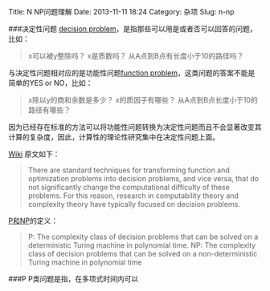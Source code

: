 Title: N NP问题理解
Date: 2013-11-11 18:24
Category: 杂项
Slug: n-np


###决定性问题
[decision problem](http://en.wikipedia.org/wiki/Decision_problem)，是指那些可以用是或者否可以回答的问题，比如：

> x可以被y整除吗？
> x是质数吗？
> 从A点到B点有长度小于10的路径吗？

与决定性问题相对应的是功能性问题[function problem](http://en.wikipedia.org/wiki/Function_problem)，这类问题的答案不能是简单的YES or NO，比如：

> x除以y的商和余数是多少？
> x的质因子有哪些？
> 从A点到B点长度小于10的路径有哪些？


因为已经存在标准的方法可以将功能性问题转换为决定性问题而且不会显著改变其计算的复杂度，因此，计算性的理论性研究集中在决定性问题上面。

[Wiki](http://en.wikipedia.org/wiki/Decision_problem) 原文如下：

> There are standard techniques for transforming function and optimization
problems into decision problems, and vice versa, that do not significantly
change the computational difficulty of these problems. For this reason, research
in computability theory and complexity theory have typically focused on decision
problems.


[P和NP](http://en.wikipedia.org/wiki/Time_complexity)的定义：

> P: The complexity class of decision problems that can be solved on a deterministic Turing machine in polynomial time.
> NP: The complexity class of decision problems that can be solved on a non-deterministic Turing machine in polynomial time

###P
P类问题是指，在多项式时间内可以
